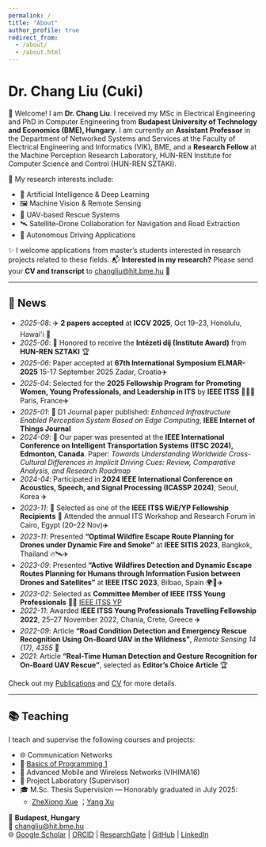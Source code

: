 ```yaml
---
permalink: /
title: "About"
author_profile: true
redirect_from: 
  - /about/
  - /about.html
---
```


# Dr. Chang Liu (Cuki) 

👋 Welcome! I am **Dr. Chang Liu**. I received my MSc in Electrical Engineering and PhD in Computer Engineering from **Budapest University of Technology and Economics (BME), Hungary**. I am currently an **Assistant Professor** in the Department of Networked Systems and Services at the Faculty of Electrical Engineering and Informatics (VIK), BME, and a **Research Fellow** at the Machine Perception Research Laboratory, HUN-REN Institute for Computer Science and Control (HUN-REN SZTAKI).

🚀 My research interests include:

- 🤖 Artificial Intelligence & Deep Learning
- 🖼️ Machine Vision & Remote Sensing
- 🚁 UAV-based Rescue Systems
- 🛰️ Satellite–Drone Collaboration for Navigation and Road Extraction
- 🚗 Autonomous Driving Applications

✨ I welcome applications from master’s students interested in research projects related to these fields.
📬 **Interested in my research?** Please send your **CV and transcript** to [changliu@hit.bme.hu](mailto:changliu@hit.bme.hu) 📧


---

## 📰 News 
- *2025-08*: ✈️ **2 papers accepted** at **ICCV 2025**, Oct 19–23, Honolulu, Hawai'i 🎉
- *2025-06*: 🎉 Honored to receive the **Intézeti díj (Institute Award)** from **HUN-REN SZTAKI** 🏆  
- *2025-06*: Paper accepted at **67th International Symposium ELMAR-2025** 15-17 September 2025 Zadar, Croatia✈️
- *2025-04*: Selected for the **2025 Fellowship Program for Promoting Women, Young Professionals, and Leadership in ITS** by **IEEE ITSS** 👩‍💼🌐 Paris, France✈️
- *2025-01*: 📰 D1 Journal paper published: *Enhanced Infrastructure Enabled Perception System Based on Edge Computing*, **IEEE Internet of Things Journal**  
- *2024-09*: 📢 Our paper was presented at the **IEEE International Conference on Intelligent Transportation Systems (ITSC 2024), Edmonton, Canada**. Paper: *Towards Understanding Worldwide Cross-Cultural Differences in Implicit Driving Cues: Review, Comparative Analysis, and Research Roadmap*  
- *2024-04*: Participated in **2024 IEEE International Conference on Acoustics, Speech, and Signal Processing (ICASSP 2024)**, Seoul, Korea ✈️
- *2023-11*: 🎉 Selected as one of the **IEEE ITSS WiE/YP Fellowship Recipients** 🌟 Attended the annual ITS Workshop and Research Forum in Cairo, Egypt (20–22 Nov)✈️
- *2023-11*: Presented **“Optimal Wildfire Escape Route Planning for Drones under Dynamic Fire and Smoke”** at **IEEE SITIS 2023**, Bangkok, Thailand 🔥🛰️✈️
- *2023-09*: Presented **“Active Wildfires Detection and Dynamic Escape Routes Planning for Humans through Information Fusion between Drones and Satellites”** at **IEEE ITSC 2023**, Bilbao, Spain 🌍🚁✈️
- *2023-02*: Selected as **Committee Member of IEEE ITSS Young Professionals** 👩‍💻 [IEEE ITSS YP](https://ieee-itss.org/yp/)
- *2022-11*: Awarded **IEEE ITSS Young Professionals Travelling Fellowship 2022**, 25–27 November 2022, Chania, Crete, Greece ✈️
- *2022-09*: Article **“Road Condition Detection and Emergency Rescue Recognition Using On-Board UAV in the Wildness”**, *Remote Sensing 14 (17), 4355* 📡
- *2021*: Article **“Real-Time Human Detection and Gesture Recognition for On-Board UAV Rescue”**, selected as **Editor’s Choice Article** 🏆

Check out my [Publications](/publications/) and [CV](/files/CV.pdf) for more details.

---

## 📚 Teaching
I teach and supervise the following courses and projects:

- 🌐 Communication Networks
- 📘 [Basics of Programming 1](https://www.eet.bme.hu/~nemeth/index/)
- 📡 Advanced Mobile and Wireless Networks (VIHIMA16)
- 🧪 Project Laboratory (Supervisor)
- 🎓 M.Sc. Thesis Supervision — Honorably graduated in July 2025:
  - [ZheXiong Xue](https://scholar.google.com.hk/citations?user=_IlWDnEBVQ8C&hl=en&oi=sra)
  ；[Yang Xu](https://www.linkedin.com/in/ACoAAC-RGo0BIWqD0xU_9FITUvjoiq2-WzVfog8/)


📍 **Budapest, Hungary**  
📧 [changliu@hit.bme.hu](mailto:changliu@hit.bme.hu)  
🌐 [Google Scholar](https://scholar.google.com.hk/citations?user=-azXsEwAAAAJ&hl=en) | [ORCID](https://orcid.org/0000-0001-6610-5348) | [ResearchGate](https://www.researchgate.net/profile/Chang-Liu-367) | [GitHub](https://github.com/ChangLiu-bp) | [LinkedIn](https://www.linkedin.com/in/dr-chang-liu-9305a7180/)
